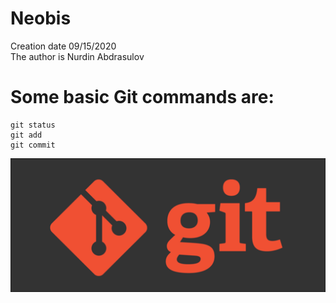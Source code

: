 # Neobis

Creation date 09/15/2020<br>
The author is Nurdin Abdrasulov

# Some basic Git commands are:
```
git status
git add
git commit
```
![image](git.png)
